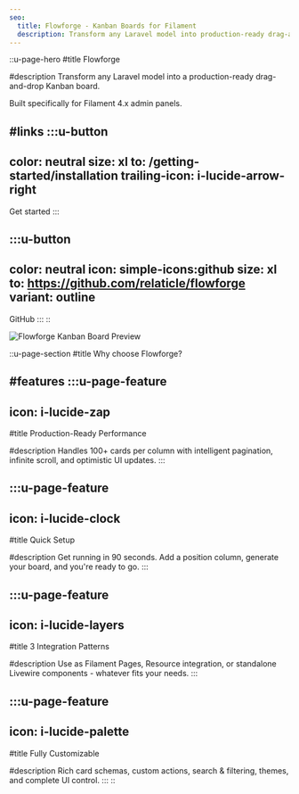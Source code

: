 ```yaml
---
seo:
  title: Flowforge - Kanban Boards for Filament
  description: Transform any Laravel model into production-ready drag-and-drop Kanban boards. Built specifically for Filament 4.x admin panels with intelligent pagination and quick setup.
---
```


::u-page-hero
#title
Flowforge

#description
Transform any Laravel model into a production-ready drag-and-drop Kanban board.

Built specifically for Filament 4.x admin panels.

#links
  :::u-button
  ---
  color: neutral
  size: xl
  to: /getting-started/installation
  trailing-icon: i-lucide-arrow-right
  ---
  Get started
  :::

  :::u-button
  ---
  color: neutral
  icon: simple-icons:github
  size: xl
  to: https://github.com/relaticle/flowforge
  variant: outline
  ---
  GitHub
  :::
::

![Flowforge Kanban Board Preview](/preview.png)

::u-page-section
#title
Why choose Flowforge?

#features
  :::u-page-feature
  ---
  icon: i-lucide-zap
  ---
  #title
  Production-Ready Performance
  
  #description
  Handles 100+ cards per column with intelligent pagination, infinite scroll, and optimistic UI updates.
  :::

  :::u-page-feature
  ---
  icon: i-lucide-clock
  ---
  #title
  Quick Setup
  
  #description
  Get running in 90 seconds. Add a position column, generate your board, and you're ready to go.
  :::

  :::u-page-feature
  ---
  icon: i-lucide-layers
  ---
  #title
  3 Integration Patterns
  
  #description
  Use as Filament Pages, Resource integration, or standalone Livewire components - whatever fits your needs.
  :::

  :::u-page-feature
  ---
  icon: i-lucide-palette
  ---
  #title
  Fully Customizable
  
  #description
  Rich card schemas, custom actions, search & filtering, themes, and complete UI control.
  :::
::
